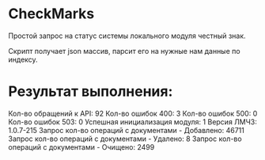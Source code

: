# CheckMarks

Простой запрос на статус системы локального модуля честный знак.

Скрипт получает json массив, парсит его на нужные нам данные по индексу. 

# Результат выполнения:

Кол-во обращений к API: 92
Кол-во ошибок 400: 3
Кол-во ошибок 500: 0
Кол-во ошибок 503: 0
Успешная инициализация модуля: 1
Версия ЛМЧЗ: 1.0.7-215
Запрос кол-во операций с документами - Добавлено: 46711
Запрос кол-во операций с документами - Удалено: 8
Запрос кол-во операций с документами - Очищено: 2499
